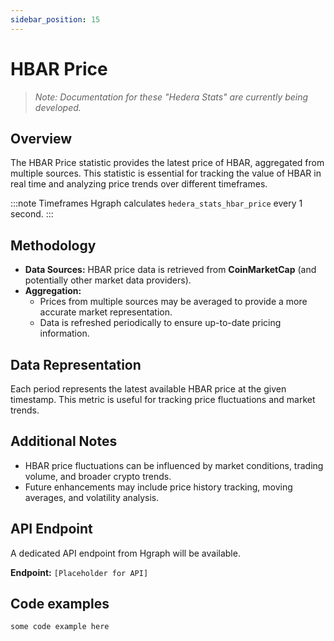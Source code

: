 ```yaml
---
sidebar_position: 15
---
```


# HBAR Price

> *Note: Documentation for these "Hedera Stats" are currently being developed.*

## Overview
The HBAR Price statistic provides the latest price of HBAR, aggregated from multiple sources. This statistic is essential for tracking the value of HBAR in real time and analyzing price trends over different timeframes.

:::note Timeframes
Hgraph calculates `hedera_stats_hbar_price` every 1 second.
:::

## Methodology
- **Data Sources:** HBAR price data is retrieved from **CoinMarketCap** (and potentially other market data providers).
- **Aggregation:**
  - Prices from multiple sources may be averaged to provide a more accurate market representation.
  - Data is refreshed periodically to ensure up-to-date pricing information.

## Data Representation
Each period represents the latest available HBAR price at the given timestamp. This metric is useful for tracking price fluctuations and market trends.

## Additional Notes
- HBAR price fluctuations can be influenced by market conditions, trading volume, and broader crypto trends.
- Future enhancements may include price history tracking, moving averages, and volatility analysis.

## API Endpoint
A dedicated API endpoint from Hgraph will be available.

**Endpoint:** `[Placeholder for API]`

## Code examples

```
some code example here
```